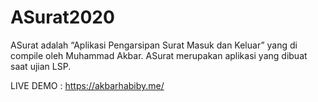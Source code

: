 # ASurat2020
ASurat adalah “Aplikasi Pengarsipan Surat Masuk dan Keluar” yang di compile oleh Muhammad Akbar. ASurat merupakan aplikasi yang dibuat saat ujian LSP.

LIVE DEMO : https://akbarhabiby.me/

